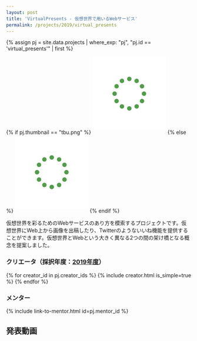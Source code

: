 ```yaml
---
layout: post
title: 'VirtualPresents - 仮想世界で用いるWebサービス'
permalink: /projects/2019/virtual_presents
---
```


{% assign pj = site.data.projects | where_exp: "pj", "pj.id == 'virtual_presents'" | first %}

{% if pj.thumbnail == "tbu.png" %}
<img class='top-img lazyload' src='/assets/img/spinner.svg' data-src='https://img.youtube.com/vi/p7KZzZLMLoM/hqdefault.jpg' alt='サムネイル画像' loading='lazy' style='margin-bottom: 10px;' />
{% else %}
<img class='top-img lazyload' src='/assets/img/spinner.svg' data-src='/assets/img/thumbnails/2019/virtual_presents.png' alt='サムネイル画像' loading='lazy' style='margin-bottom: 10px;' />
{% endif %}

仮想世界を彩るためのWebサービスのあり方を模索するプロジェクトです。仮想世界にWeb上から画像を出稿したり、Twitterのようないいね機能を提供することができます。仮想世界とWebという大きく異なる2つの間の架け橋となる概念を提案しました。

### クリエータ（採択年度：<a href='/projects/2019'>2019年度</a>）
<p>
{% for creator_id in pj.creator_ids %}
  {% include creator.html is_simple=true %}
{% endfor %}
</p>

### メンター
<p>{% include link-to-mentor.html id=pj.mentor_id %}</p>

## 発表動画
<div class="youtube">
  <iframe width="560" height="315" class="lazyload" data-src="https://www.youtube.com/embed/p7KZzZLMLoM?rel=0" frameborder="0" allowfullscreen=""></iframe>
</div>

